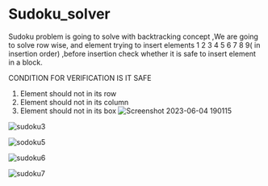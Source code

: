 # Sudoku_solver
Sudoku problem is going to solve with backtracking concept ,We are going to solve row wise, and element trying to insert elements 1 2 3 4 5 6 7 8 9( in insertion order) ,before insertion check whether it is safe to insert element in a block.

CONDITION FOR VERIFICATION IS IT SAFE  
1. Element should not in its row 
2. Element should not in its column 
3. Element should not in its box
![Screenshot 2023-06-04 190115](https://github.com/dpkumar2001/Sudoku_solver/assets/113341856/4c5020fc-e6bd-45cb-82ce-c090fb3d2a63)

![sudoku3](https://github.com/dpkumar2001/Sudoku_solver/assets/113341856/6cb88f1f-cdc7-47c4-ba4f-1f067099cd51)

![sodoku5](https://github.com/dpkumar2001/Sudoku_solver/assets/113341856/d5e3361c-0d2f-4a8f-9443-0f9aefafda2b)

![sudoku6](https://github.com/dpkumar2001/Sudoku_solver/assets/113341856/22fb3e58-4173-48c5-ba71-0d4ba347d855)

![sudoku7](https://github.com/dpkumar2001/Sudoku_solver/assets/113341856/7f03ce1c-6b78-430a-a23d-7dab1c99199d)
